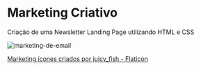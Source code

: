 # Marketing Criativo 

Criação de uma Newsletter Landing Page utilizando HTML e CSS


![marketing-de-email](https://user-images.githubusercontent.com/99370978/214669071-15a5cb0e-0a0f-4533-971a-3d78f77936eb.png)





<a href="https://www.flaticon.com/br/icones-gratis/marketing" title="marketing ícones">Marketing ícones criados por juicy_fish - Flaticon</a>

